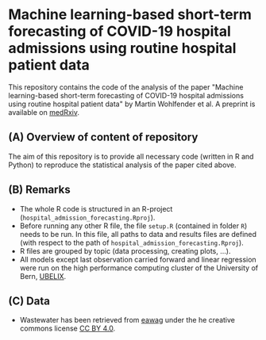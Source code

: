 # Machine learning-based short-term forecasting of COVID-19 hospital admissions using routine hospital patient data

This repository contains the code of the analysis of the paper "Machine learning-based short-term forecasting of COVID-19 hospital admissions using routine hospital patient data" by Martin Wohlfender et al. A preprint is available on [medRxiv](https://www.medrxiv.org/content/10.1101/2025.05.21.25328056v1).

## (A) Overview of content of repository
The aim of this repository is to provide all necessary code (written in R and Python) to reproduce the statistical analysis of the paper cited above.

## (B) Remarks
* The whole R code is structured in an R-project (`hospital_admission_forecasting.Rproj`).
* Before running any other R file, the file `setup.R` (contained in folder `R`) needs to be run. In this file, all paths to data and results files are defined (with respect to the path of `hospital_admission_forecasting.Rproj`).
* R files are grouped by topic (data processing, creating plots, ...).
* All models except last observation carried forward and linear regression were run on the high performance computing cluster of the University of Bern, [UBELIX](https://ubelix.hpc.unibe.ch).

## (C) Data
* Wastewater has been retrieved from [eawag](https://sensors-eawag.ch/sars/laupen.html) under the he creative commons license [CC BY 4.0](https://creativecommons.org/licenses/by/4.0/).
